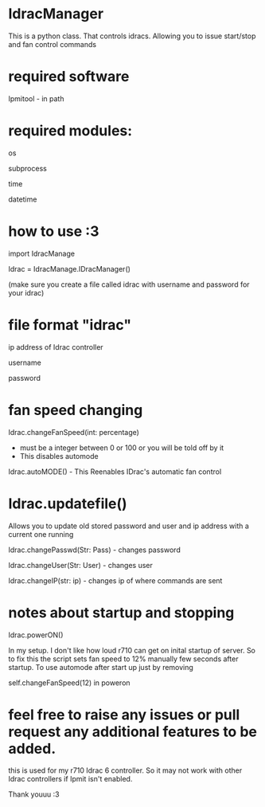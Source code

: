 # IdracManager
This is a python class. That controls idracs. Allowing you to issue start/stop and fan control commands 
# required software

Ipmitool - in path 

# required modules:
os

subprocess

time

datetime

# how to use :3

import IdracManage

Idrac = IdracManage.IDracManager()

(make sure you create a file called idrac with username and password for your idrac)

# file format "idrac" 

ip address of Idrac controller

username

password

# fan speed changing

Idrac.changeFanSpeed(int: percentage) 

- must be a integer between 0 or 100 or you will be told off by it
- This disables automode 

Idrac.autoMODE() - This Reenables IDrac's automatic fan control

# Idrac.updatefile()

Allows you to update  old stored password and user and ip address with a current one running 

Idrac.changePasswd(Str: Pass) - changes password

Idrac.changeUser(Str: User) - changes user

Idrac.changeIP(str: ip) - changes ip of where commands are sent

# notes about startup and stopping

Idrac.powerON()

In my setup. I don't like how loud r710 can get on inital startup of server. So to fix this the script sets fan speed to 12% manually few seconds after startup.
To use automode after start up just by removing 

self.changeFanSpeed(12) in poweron

# feel free to raise any issues or pull request any additional features to be added.


this is used for my r710 Idrac 6 controller. So it may not work with other Idrac controllers if Ipmit isn't enabled.

Thank youuu :3



